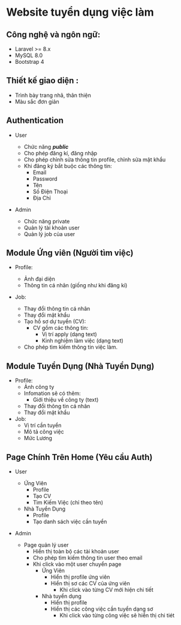 # Website tuyển dụng việc làm

## Công nghệ và ngôn ngữ:

-   Laravel >= 8.x
-   MySQL 8.0
-   Bootstrap 4

## Thiết kế giao diện :

-   Trình bày trang nhã, thân thiện
-   Màu sắc đơn giản

## Authentication

-   User

    -   Chức năng **_public_**
    -   Cho phép đăng kí, đăng nhập
    -   Cho phép chỉnh sửa thông tin profile, chỉnh sửa mật khẩu
    -   Khi đăng ký bắt buộc các thông tin:
        -   Email
        -   Password
        -   Tên
        -   Số Điện Thoại
        -   Địa Chỉ

-   Admin
    -   Chức năng private
    -   Quản lý tài khoản user
    -   Quản lý job của user

## Module Ứng viên (Người tìm việc)

-   Profile:

    -   Ảnh đại diện
    -   Thông tin cá nhân (giống như khi đăng kí)

-   Job:
    -   Thay đổi thông tin cá nhân
    -   Thay đổi mật khẩu
    -   Tạo hồ sơ dự tuyển (CV):
        -   CV gồm các thông tin:
            -   Vị trí apply (dạng text)
            -   Kinh nghiệm làm việc (dạng text)
    -   Cho phép tìm kiếm thông tin việc làm.

## Module Tuyển Dụng (Nhà Tuyển Dụng)

-   Profile:
    -   Ảnh công ty
    -   Infomation sẽ có thêm:
        -   Giới thiệu về công ty (text)
    -   Thay đổi thông tin cá nhân
    -   Thay đổi mật khẩu
-   Job:
    -   Vị trí cần tuyển
    -   Mô tả công việc
    -   Mức Lương

## Page Chính Trên Home (Yêu cầu Auth)

-   User

    -   Ứng Viên
        -   Profile
        -   Tạo CV
        -   Tìm Kiếm Việc (chỉ theo tên)
    -   Nhà Tuyển Dụng
        -   Profile
        -   Tạo danh sách việc cần tuyển

-   Admin
    -   Page quản lý user
        -   Hiển thị toàn bộ các tài khoản user
        -   Cho phép tìm kiếm thông tin user theo email
        -   Khi click vào một user chuyển page
            -   Ứng Viên
                -   Hiển thị profile ứng viên
                -   Hiển thị sơ các CV của ứng viên
                    -   Khi click vào từng CV mới hiện chi tiết
            -   Nhà tuyển dụng
                -   Hiển thị profile
                -   Hiển thị các công việc cần tuyển dạng sơ
                    -   Khi click vào từng công việc sẽ hiển thị chi tiét
